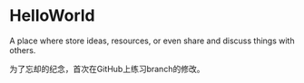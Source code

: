 # HelloWorld
A place where  store ideas, resources, or even share and discuss things with others.

为了忘却的纪念，首次在GitHub上练习branch的修改。

